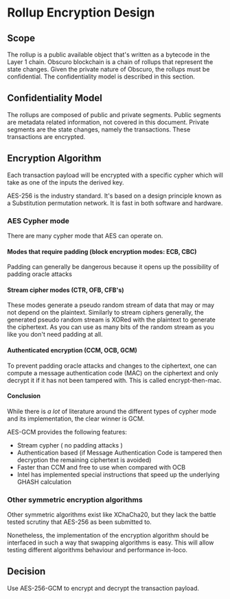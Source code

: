 # Rollup Encryption Design

## Scope

The rollup is a public available object that's written as a bytecode in the Layer 1 chain.
Obscuro blockchain is a chain of rollups that represent the state changes.
Given the private nature of Obscuro, the rollups must be confidential.
The confidentiality model is described in this section.


## Confidentiality Model

The rollups are composed of public and private segments.
Public segments are metadata related information, not covered in this document.
Private segments are the state changes, namely the transactions.
These transactions are encrypted.


## Encryption Algorithm

Each transaction payload will be encrypted with a specific cypher which will take as one of the inputs the derived key.

AES-256 is the industry standard. It's based on a design principle known as a Substitution permutation network. It is fast in both software and hardware.

### AES Cypher mode

There are many cypher mode that AES can operate on.

#### Modes that require padding (block encryption modes: ECB, CBC)
Padding can generally be dangerous because it opens up the possibility of padding oracle attacks


#### Stream cipher modes (CTR, OFB, CFB's)
These modes generate a pseudo random stream of data that may or may not depend on the plaintext.
Similarly to stream ciphers generally, the generated pseudo random stream is XORed with the plaintext to generate the ciphertext.
As you can use as many bits of the random stream as you like you don't need padding at all.

#### Authenticated encryption (CCM, OCB, GCM)
To prevent padding oracle attacks and changes to the ciphertext, one can compute a message authentication code (MAC) on the ciphertext and only decrypt it if it has not been tampered with. This is called encrypt-then-mac.


#### Conclusion

While there is *a lot* of literature around the different types of cypher mode and its implementation, the clear winner is GCM.

AES-GCM provides the following features:
- Stream cypher ( no padding attacks )
- Authentication based (if Message Authentication Code is tampered then decryption the remaining ciphertext is avoided)
- Faster than CCM and free to use when compared with OCB
- Intel has implemented special instructions that speed up the underlying GHASH calculation


### Other symmetric encryption algorithms

Other symmetric algorithms exist like XChaCha20, but they lack the battle tested scrutiny that AES-256 as been submitted to.

Nonetheless, the implementation of the encryption algorithm should be interfaced in such a way that swapping algorithms is easy.
This will allow testing different algorithms behaviour and performance in-loco.

## Decision

Use AES-256-GCM to encrypt and decrypt the transaction payload.
